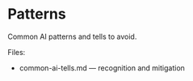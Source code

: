 # Patterns

Common AI patterns and tells to avoid.

Files:

- common-ai-tells.md — recognition and mitigation

